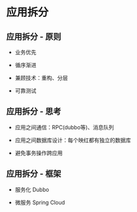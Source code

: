 # 应用拆分

## 应用拆分 - 原则

* 业务优先

* 循序渐进

* 兼顾技术：重构、分层

* 可靠测试


## 应用拆分 - 思考

* 应用之间通信：RPC(dubbo等)、消息队列

* 应用之间数据库设计：每个映红都有独立的数据库

* 避免事务操作跨应用


## 应用拆分 - 框架

* 服务化 Dubbo

* 微服务 Spring Cloud